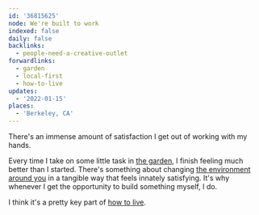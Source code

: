 ```yaml
---
id: '36815625'
node: We're built to work
indexed: false
daily: false
backlinks:
  - people-need-a-creative-outlet
forwardlinks:
  - garden
  - local-first
  - how-to-live
updates:
  - '2022-01-15'
places:
  - 'Berkeley, CA'
---
```

There's an immense amount of satisfaction I get out of working with my hands. 

Every time I take on some little task in [the garden](garden.md), I finish feeling much better than I started. There's something about changing [the environment around you](local-first.md) in a tangible way that feels innately satisfying. It's why whenever I get the opportunity to build something myself, I do. 

I think it's a pretty key part of [how to live](how-to-live.md). 
